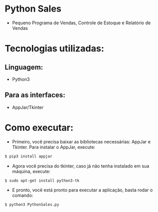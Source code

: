 # Python Sales
- Pequeno Programa de Vendas, Controle de Estoque e Relatório de Vendas

# Tecnologias utilizadas:

## Linguagem:
- Python3

## Para as interfaces:
- AppJar/Tkinter

# Como executar:

- Primeiro, você precisa baixar as bibliotecas necessárias: AppJar e Tkinter. Para instalar o AppJar, execute:

```bash
$ pip3 install appjar
```

- Agora você precisa do tkinter, caso já não tenha instalado em sua máquina, execute:

```bash
$ sudo apt-get install python3-tk
```

- E pronto, você está pronto para executar a aplicação, basta rodar o comando:

```bash
$ python3 PythonSales.py
```
